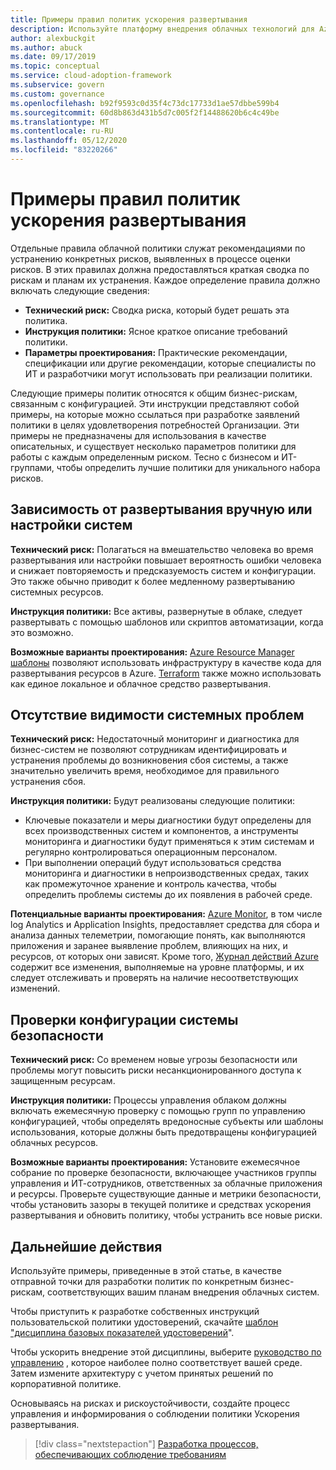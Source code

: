 ```yaml
---
title: Примеры правил политик ускорения развертывания
description: Используйте платформу внедрения облачных технологий для Azure, чтобы получить пример инструкций политики ускорения развертывания, чтобы помочь в черновике инструкций политики.
author: alexbuckgit
ms.author: abuck
ms.date: 09/17/2019
ms.topic: conceptual
ms.service: cloud-adoption-framework
ms.subservice: govern
ms.custom: governance
ms.openlocfilehash: b92f9593c0d35f4c73dc17733d1ae57dbbe599b4
ms.sourcegitcommit: 60d8b863d431b5d7c005f2f14488620b6c4c49be
ms.translationtype: MT
ms.contentlocale: ru-RU
ms.lasthandoff: 05/12/2020
ms.locfileid: "83220266"
---
```

# <a name="deployment-acceleration-sample-policy-statements"></a>Примеры правил политик ускорения развертывания

Отдельные правила облачной политики служат рекомендациями по устранению конкретных рисков, выявленных в процессе оценки рисков. В этих правилах должна предоставляться краткая сводка по рискам и планам их устранения. Каждое определение правила должно включать следующие сведения:

- **Технический риск:** Сводка риска, который будет решать эта политика.
- **Инструкция политики:** Ясное краткое описание требований политики.
- **Параметры проектирования:** Практические рекомендации, спецификации или другие рекомендации, которые специалисты по ИТ и разработчики могут использовать при реализации политики.

Следующие примеры политик относятся к общим бизнес-рискам, связанным с конфигурацией. Эти инструкции представляют собой примеры, на которые можно ссылаться при разработке заявлений политики в целях удовлетворения потребностей Организации. Эти примеры не предназначены для использования в качестве описательных, и существует несколько параметров политики для работы с каждым определенным риском. Тесно с бизнесом и ИТ-группами, чтобы определить лучшие политики для уникального набора рисков.

## <a name="reliance-on-manual-deployment-or-configuration-of-systems"></a>Зависимость от развертывания вручную или настройки систем

**Технический риск:** Полагаться на вмешательство человека во время развертывания или настройки повышает вероятность ошибки человека и снижает повторяемость и предсказуемость систем и конфигурации. Это также обычно приводит к более медленному развертыванию системных ресурсов.

**Инструкция политики:** Все активы, развернутые в облаке, следует развертывать с помощью шаблонов или скриптов автоматизации, когда это возможно.

**Возможные варианты проектирования:** [Azure Resource Manager шаблоны](https://docs.microsoft.com/azure/azure-resource-manager/templates/overview) позволяют использовать инфраструктуру в качестве кода для развертывания ресурсов в Azure. [Terraform](https://docs.microsoft.com/azure/terraform/terraform-overview) также можно использовать как единое локальное и облачное средство развертывания.

## <a name="lack-of-visibility-into-system-issues"></a>Отсутствие видимости системных проблем

**Технический риск:** Недостаточный мониторинг и диагностика для бизнес-систем не позволяют сотрудникам идентифицировать и устранения проблемы до возникновения сбоя системы, а также значительно увеличить время, необходимое для правильного устранения сбоя.

**Инструкция политики:** Будут реализованы следующие политики:

- Ключевые показатели и меры диагностики будут определены для всех производственных систем и компонентов, а инструменты мониторинга и диагностики будут применяться к этим системам и регулярно контролироваться операционным персоналом.
- При выполнении операций будут использоваться средства мониторинга и диагностики в непроизводственных средах, таких как промежуточное хранение и контроль качества, чтобы определить проблемы системы до их появления в рабочей среде.

**Потенциальные варианты проектирования:** [Azure Monitor](https://docs.microsoft.com/azure/azure-monitor), в том числе log Analytics и Application Insights, предоставляет средства для сбора и анализа данных телеметрии, помогающие понять, как выполняются приложения и заранее выявление проблем, влияющих на них, и ресурсов, от которых они зависят. Кроме того, [Журнал действий Azure](https://docs.microsoft.com/azure/azure-monitor/platform/activity-logs-overview) содержит все изменения, выполняемые на уровне платформы, и их следует отслеживать и проверять на наличие несоответствующих изменений.

## <a name="configuration-security-reviews"></a>Проверки конфигурации системы безопасности

**Технический риск:** Со временем новые угрозы безопасности или проблемы могут повысить риски несанкционированного доступа к защищенным ресурсам.

**Инструкция политики:** Процессы управления облаком должны включать ежемесячную проверку с помощью групп по управлению конфигурацией, чтобы определять вредоносные субъекты или шаблоны использования, которые должны быть предотвращены конфигурацией облачных ресурсов.

**Возможные варианты проектирования:** Установите ежемесячное собрание по проверке безопасности, включающее участников группы управления и ИТ-сотрудников, ответственных за облачные приложения и ресурсы. Проверьте существующие данные и метрики безопасности, чтобы установить зазоры в текущей политике и средствах ускорения развертывания и обновить политику, чтобы устранить все новые риски.

## <a name="next-steps"></a>Дальнейшие действия

Используйте примеры, приведенные в этой статье, в качестве отправной точки для разработки политик по конкретным бизнес-рискам, соответствующих вашим планам внедрения облачных систем.

Чтобы приступить к разработке собственных инструкций пользовательской политики удостоверений, скачайте [шаблон "дисциплина базовых показателей удостоверений](../identity-baseline/template.md)".

Чтобы ускорить внедрение этой дисциплины, выберите [руководство по управлению](../guides/index.md) , которое наиболее полно соответствует вашей среде. Затем измените архитектуру с учетом принятых решений по корпоративной политике.

Основываясь на рисках и рискоустойчивости, создайте процесс управления и информирования о соблюдении политики Ускорения развертывания.

> [!div class="nextstepaction"]
> [Разработка процессов, обеспечивающих соблюдение требованиям](./compliance-processes.md)
